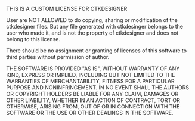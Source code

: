 THIS IS A CUSTOM LICENSE FOR CTKDESIGNER

User are NOT ALLOWED to do copying, sharing or modification of the ctkdesigner files. 
But any file generated with ctkdesinger belongs to the user who made it, and is not the property of ctkdesigner and does not belong to this license.

There should be no assignment or granting of licenses of this software to third parties without permission of author.

THE SOFTWARE IS PROVIDED "AS IS", WITHOUT WARRANTY OF ANY KIND, EXPRESS OR
IMPLIED, INCLUDING BUT NOT LIMITED TO THE WARRANTIES OF MERCHANTABILITY,
FITNESS FOR A PARTICULAR PURPOSE AND NONINFRINGEMENT. IN NO EVENT SHALL THE
AUTHORS OR COPYRIGHT HOLDERS BE LIABLE FOR ANY CLAIM, DAMAGES OR OTHER
LIABILITY, WHETHER IN AN ACTION OF CONTRACT, TORT OR OTHERWISE, ARISING FROM,
OUT OF OR IN CONNECTION WITH THE SOFTWARE OR THE USE OR OTHER DEALINGS IN THE
SOFTWARE.
